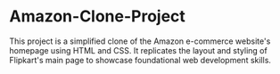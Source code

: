 # Amazon-Clone-Project
This project is a simplified clone of the Amazon e-commerce website's homepage using HTML and CSS. It replicates the layout and styling of Flipkart's main page to showcase foundational web development skills.
